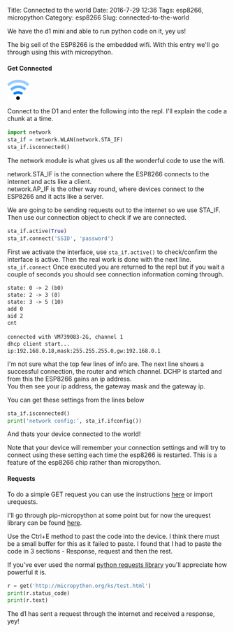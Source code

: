 Title: Connected to the world
Date: 2016-7-29 12:36
Tags: esp8266, micropython
Category: esp8266
Slug: connected-to-the-world

We have the d1 mini and able to run python code on it, yey us!

The big sell of the ESP8266 is the embedded wifi. With this entry we'll go through using this with micropython.  

#### Get Connected

<img src="images/wifi.png" alt="wifi" style="width: 50px;"/>

Connect to the D1 and enter the following into the repl. I'll explain the code a chunk at a time.

```python
import network
sta_if = network.WLAN(network.STA_IF)
sta_if.isconnected()
```

The network module is what gives us all the wonderful code to use the wifi.

network.STA_IF is the connection where the ESP8266 connects to the internet and acts like a client.  
network.AP_IF is the other way round, where devices connect to the ESP8266 and it acts like a server.  

We are going to be sending requests out to the internet so we use STA_IF.
Then use our connection object to check if we are connected.  

```python
sta_if.active(True)
sta_if.connect('SSID', 'password')
```

First we activate the interface, use ```sta_if.active()``` to check/confirm the interface is active.
Then the real work is done with the next line. ```sta_if.connect```
Once executed you are returned to the repl but if you wait a couple of seconds you should see connection information coming through.

```
state: 0 -> 2 (b0)
state: 2 -> 3 (0)
state: 3 -> 5 (10)
add 0
aid 2
cnt 

connected with VM739083-2G, channel 1
dhcp client start...
ip:192.168.0.18,mask:255.255.255.0,gw:192.168.0.1
```

I'm not sure what the top few lines of info are.
The next line shows a successful connection, the router and which channel.
DCHP is started and from this the ESP8266 gains an ip address.  
You then see your ip address, the gateway mask and the gateway ip.

You can get these settings from the lines below

```python
sta_if.isconnected()
print('network config:', sta_if.ifconfig())
```

And thats your device connected to the world!

Note that your device will remember your connection settings and will try to connect using these setting each time the esp8266 is restarted.
This is a feature of the esp8266 chip rather than micropython.

#### Requests

To do a simple GET request you can use the instructions [here](http://docs.micropython.org/en/latest/esp8266/esp8266/tutorial/network_tcp.html#http-get-request) or import urequests.

I'll go through pip-micropython at some point but for now the urequest library can be found [here](https://github.com/micropython/micropython-lib/blob/master/urequests/urequests.py).

Use the Ctrl+E method to past the code into the device.
I think there must be a small buffer for this as it failed to paste. I found that I had to paste the code in 3 sections - Response, request and then the rest.

If you've ever used the normal [python requests library](docs.python-requests.org) you'll appreciate how powerful it is.

```python
r = get('http://micropython.org/ks/test.html')
print(r.status_code)
print(r.text)
```

The d1 has sent a request through the internet and received a response, yey!